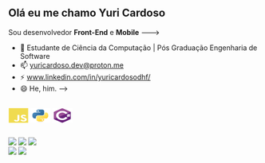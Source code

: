 ## Olá eu me chamo Yuri Cardoso
Sou desenvolvedor <strong>Front-End</strong> e <strong>Mobile</strong>
--->
- 🔭 Estudante de Ciência da Computação | Pós Graduação Engenharia de Software
- 📫 yuricardoso.dev@proton.me
- ⚡ www.linkedin.com/in/yuricardosodhf/
- 😄 He, him.
-->
<div style="display: inline_block"><br>
  <img align="center" alt="Yuri-Js" height="30" width="40" src="https://raw.githubusercontent.com/devicons/devicon/master/icons/javascript/javascript-plain.svg">
  <img align="center" alt="Yuri-Python" height="30" width="40" src="https://raw.githubusercontent.com/devicons/devicon/master/icons/python/python-original.svg">
  <img align="center" alt="Yuri-Csharp" height="30" width="40" src="https://raw.githubusercontent.com/devicons/devicon/master/icons/csharp/csharp-original.svg">
</div>


  
  ##
 
<div>   
  <a href="https://www.instagram.com/apyuricardoso/" target="_blank"><img src="https://img.shields.io/badge/-Instagram-%23E4405F?style=for-the-badge&logo=instagram&logoColor=white" target="_blank"></a> 	
  <a href = "mailto:yuricardoso.dev@proton.me"><img src="https://img.shields.io/badge/-Email-%23333?style=for-the-badge&logo=gmail&logoColor=white" target="_blank"></a>
  <a href="https://www.linkedin.com/in/yuricardosodhf/" target="_blank"><img src="https://img.shields.io/badge/-LinkedIn-%230077B5?style=for-the-badge&logo=linkedin&logoColor=white" target="_blank"></a>   
</div>



<div>
  
  <img  height="180em" src="https://github-readme-stats.vercel.app/api?username=Dev-YuriCardoso&show_icons=true&theme=great-gatsby&include_all_commits=true&count_private=true"/>
  <img  src="https://github-readme-stats.vercel.app/api/top-langs/?username=Dev-YuriCardoso&layout=compact&langs_count=16&theme=great-gatsby"/>
  <!-- <img align="right" height="180em" src="https://github-readme-stats.vercel.app/api/top-langs/?username=YuriCardoso&layout=compact&langs_count=16&theme=great-gatsby"/>-->
</div>
<br>
<!--
<div  align="center"> 
  <div style="display: inline_block"><br>
    <img align="left" height="250" alt="coding-time" src="code.gif">
    <h1 align="center">Melhores Tecnologias <3</h1>
    <img align="center" height="30" width="40" alt="nodejs-icon" src="https://raw.githubusercontent.com/jmnote/z-icons/master/svg/java.svg">
    <img align="center" height="30" width="40" alt="js-icon"  src="https://raw.githubusercontent.com/devicons/devicon/master/icons/javascript/javascript-plain.svg">
     <img align="center" height="30" width="40" alt="react-icon" src="https://raw.githubusercontent.com/devicons/devicon/master/icons/react/react-original.svg">
   <img align="center" height="30" width="40" alt="html-icon" src="https://raw.githubusercontent.com/devicons/devicon/master/icons/html5/html5-original.svg">
    <img align="center" height="30" width="40" alt="css-icon" src="https://raw.githubusercontent.com/devicons/devicon/master/icons/css3/css3-original.svg">
    <img align="center" height="30" width="40" alt="c-icon" src="https://raw.githubusercontent.com/devicons/devicon/master/icons/c/c-original.svg">
    <!-- <img align="center" height="30" width="40" alt="nodejs-icon" src="https://raw.githubusercontent.com/devicons/devicon/master/icons/nodejs/nodejs-original.svg">-->
   <!--
   </div>
    
  <!--
  <h1 align="center">Redes Sociais</h1>
    <a href = "mailto: yuricardoso.dev@proton.me">
      <img width="30" src="https://img.freepik.com/vetores-premium/ilustracao-vetorial-de-e-mail-com-fundo-branco_917213-247188.jpg?w=826">
    </a>
    <a href = "https://www.linkedin.com/in/yuricardosodhf/">
      <img width="25" src="https://img.freepik.com/fotos-premium/um-quadrado-azul-com-a-palavra-em-em-em-branco_1277297-36753.jpg?w=826">
    </a>
    <a href = "https://www.youtube.com/@GGeek">
      <img width="35" src="https://img.freepik.com/fotos-premium/um-logotipo-branco-com-um-fundo-branco-que-diz-citacao-video-citacao_259293-26393.jpg?w=826">
    </a>
</div>
  
<!-- ![Snake animation](https://github.com/Dev-YuriCardoso/Dev-YuriCardoso/blob/output/github-contribution-grid-snake.svg)-->
